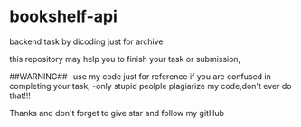 # bookshelf-api
backend task by dicoding just for archive

this repository may help you to finish your task or submission,

##WARNING##
-use my code just for reference if you are confused in completing your task,
-only stupid peolple plagiarize my code,don't ever do that!!!

Thanks and don't forget to give star and follow my gitHub
